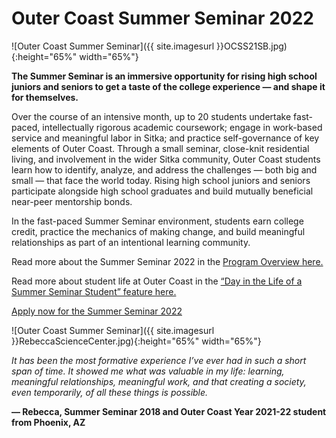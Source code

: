 # Outer Coast Summer Seminar 2022

<!-- This inserts the image -->
![Outer Coast Summer Seminar]({{ site.imagesurl }}OCSS21SB.jpg){:height="65%" width="65%"}

**The Summer Seminar is an immersive opportunity for rising high school juniors and seniors to get a taste of the college experience — and shape it for themselves.**

Over the course of an intensive month, up to 20 students undertake fast-paced, intellectually rigorous academic coursework; engage in work-based service and meaningful labor in Sitka; and practice self-governance of key elements of Outer Coast. Through a small seminar, close-knit residential living, and involvement in the wider Sitka community, Outer Coast students learn how to identify, analyze, and address the challenges — both big and small — that face the world today. Rising high school juniors and seniors participate alongside high school graduates and build mutually beneficial near-peer mentorship bonds. 

In the fast-paced Summer Seminar environment, students earn college credit, practice the mechanics of making change, and build meaningful relationships as part of an intentional learning community. 

Read more about the Summer Seminar 2022 in the [Program Overview here.](https://docs.google.com/document/d/1DsIOOm24KI2uV8v_MtxF8bGk5l8VVIG1b0u4BgJdycg/edit?usp=sharing)

Read more about student life at Outer Coast in the [“Day in the Life of a Summer Seminar Student” feature here.](https://mailchi.mp/2150ea1f950c/a-day-in-the-life-of-an-outer-coast-student?e=[UNIQID])

[Apply now for the Summer Seminar 2022](https://airtable.com/shrfaAnBNcffMwWc2)

<!-- This inserts the image -->
![Outer Coast Summer Seminar]({{ site.imagesurl }}RebeccaScienceCenter.jpg){:height="65%" width="65%"}


*It has been the most formative experience I’ve ever had in such a short span of time. It showed me what was valuable in my life: learning, meaningful relationships, meaningful work, and that creating a society, even temporarily, of all these things is possible.*

**— Rebecca, Summer Seminar 2018 and Outer Coast Year 2021-22 student from Phoenix, AZ**
